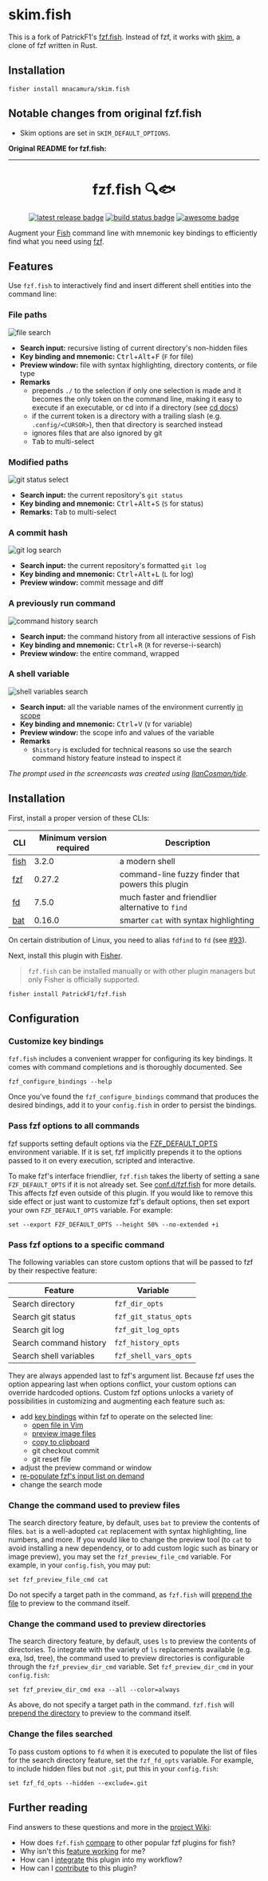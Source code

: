 # skim.fish

This is a fork of PatrickF1's [fzf.fish][1].
Instead of fzf, it works with [skim][2], a clone of fzf written in Rust.

## Installation

```fish
fisher install mnacamura/skim.fish
```

## Notable changes from original fzf.fish

* Skim options are set in `SKIM_DEFAULT_OPTIONS`.

[1]: https://github.com/PatrickF1/fzf.fish
[2]: https://github.com/lotabout/skim

**Original README for fzf.fish:**

---
<div align="center">

# fzf.fish 🔍🐟

[![latest release badge][]][releases] [![build status badge][]][actions] [![awesome badge][]][awesome fish]

</div>

Augment your [Fish][] command line with mnemonic key bindings to efficiently find what you need using [fzf][].

## Features

Use `fzf.fish` to interactively find and insert different shell entities into the command line:

### File paths

![file search][]

- **Search input:** recursive listing of current directory's non-hidden files
- **Key binding and mnemonic:** <kbd>Ctrl</kbd>+<kbd>Alt</kbd>+<kbd>F</kbd> (`F` for file)
- **Preview window:** file with syntax highlighting, directory contents, or file type
- **Remarks**
  - prepends `./` to the selection if only one selection is made and it becomes the only token on the command line, making it easy to execute if an executable, or cd into if a directory (see [cd docs][])
  - if the current token is a directory with a trailing slash (e.g. `.config/<CURSOR>`), then that directory is searched instead
  - ignores files that are also ignored by git
  - <kbd>Tab</kbd> to multi-select

### Modified paths

![git status select][]

- **Search input:** the current repository's `git status`
- **Key binding and mnemonic:** <kbd>Ctrl</kbd>+<kbd>Alt</kbd>+<kbd>S</kbd> (`S` for status)
- **Remarks:** <kbd>Tab</kbd> to multi-select

### A commit hash

![git log search][]

- **Search input:** the current repository's formatted `git log`
- **Key binding and mnemonic:** <kbd>Ctrl</kbd>+<kbd>Alt</kbd>+<kbd>L</kbd> (`L` for log)
- **Preview window:** commit message and diff

### A previously run command

![command history search][]

- **Search input:** the command history from all interactive sessions of Fish
- **Key binding and mnemonic:** <kbd>Ctrl</kbd>+<kbd>R</kbd> (`R` for reverse-i-search)
- **Preview window:** the entire command, wrapped

### A shell variable

![shell variables search][]

- **Search input:** all the variable names of the environment currently [in scope][var scope]
- **Key binding and mnemonic:** <kbd>Ctrl</kbd>+<kbd>V</kbd> (`V` for variable)
- **Preview window:** the scope info and values of the variable
- **Remarks**
  - `$history` is excluded for technical reasons so use the search command history feature instead to inspect it

_The prompt used in the screencasts was created using [IlanCosman/tide][]._

## Installation

First, install a proper version of these CLIs:

| CLI      | Minimum version required | Description                                       |
| -------- | ------------------------ | ------------------------------------------------- |
| [fish][] | 3.2.0                    | a modern shell                                    |
| [fzf][]  | 0.27.2                   | command-line fuzzy finder that powers this plugin |
| [fd][]   | 7.5.0                    | much faster and friendlier alternative to `find`  |
| [bat][]  | 0.16.0                   | smarter `cat` with syntax highlighting            |

On certain distribution of Linux, you need to alias `fdfind` to `fd` (see [#93](https://github.com/PatrickF1/fzf.fish/discussions/93)).

Next, install this plugin with [Fisher][].

> `fzf.fish` can be installed manually or with other plugin managers but only Fisher is officially supported.

```fish
fisher install PatrickF1/fzf.fish
```

## Configuration

### Customize key bindings

`fzf.fish` includes a convenient wrapper for configuring its key bindings. It comes with command completions and is thoroughly documented. See

```fish
fzf_configure_bindings --help
```

Once you've found the `fzf_configure_bindings` command that produces the desired bindings, add it to your `config.fish` in order to persist the bindings.

### Pass fzf options to all commands

fzf supports setting default options via the [FZF_DEFAULT_OPTS][] environment variable. If it is set, fzf implicitly prepends it to the options passed to it on every execution, scripted and interactive.

To make fzf's interface friendlier, `fzf.fish` takes the liberty of setting a sane `FZF_DEFAULT_OPTS` if it is not already set. See [conf.d/fzf.fish][] for more details. This affects fzf even outside of this plugin. If you would like to remove this side effect or just want to customize fzf's default options, then set export your own `FZF_DEFAULT_OPTS` variable. For example:

```fish
set --export FZF_DEFAULT_OPTS --height 50% --no-extended +i
```

### Pass fzf options to a specific command

The following variables can store custom options that will be passed to fzf by their respective feature:

| Feature                | Variable              |
| ---------------------- | --------------------- |
| Search directory       | `fzf_dir_opts`        |
| Search git status      | `fzf_git_status_opts` |
| Search git log         | `fzf_git_log_opts`    |
| Search command history | `fzf_history_opts`    |
| Search shell variables | `fzf_shell_vars_opts` |

They are always appended last to fzf's argument list. Because fzf uses the option appearing last when options conflict, your custom options can override hardcoded options. Custom fzf options unlocks a variety of possibilities in customizing and augmenting each feature such as:

- add [key bindings](https://www.mankier.com/1/fzf#Key/Event_Bindings) within fzf to operate on the selected line:
  - [open file in Vim](https://github.com/junegunn/fzf/issues/1360)
  - [preview image files](https://gitter.im/junegunn/fzf?at=5947962ef6a78eab48620792)
  - [copy to clipboard](https://betterprogramming.pub/boost-your-command-line-productivity-with-fuzzy-finder-985aa162ba5d)
  - git checkout commit
  - git reset file
- adjust the preview command or window
- [re-populate fzf's input list on demand](https://github.com/junegunn/fzf/issues/1750)
- change the search mode

### Change the command used to preview files

The search directory feature, by default, uses `bat` to preview the contents of files. `bat` is a well-adopted `cat` replacement with syntax highlighting, line numbers, and more. If you would like to change the preview tool (to `cat` to avoid installing a new dependency, or to add custom logic such as binary or image preview), you may set the `fzf_preview_file_cmd` variable. For example, in your `config.fish`, you may put:

```fish
set fzf_preview_file_cmd cat
```

Do not specify a target path in the command, as `fzf.fish` will [prepend the file][custom preview command] to preview to the command itself.

### Change the command used to preview directories

The search directory feature, by default, uses `ls` to preview the contents of directories. To integrate with the variety of `ls` replacements available (e.g. exa, lsd, tree), the command used to preview directories is configurable through the `fzf_preview_dir_cmd` variable. Set `fzf_preview_dir_cmd` in your `config.fish`:

```fish
set fzf_preview_dir_cmd exa --all --color=always
```

As above, do not specify a target path in the command. `fzf.fish` will [prepend the directory][custom preview command] to preview to the command itself.

### Change the files searched

To pass custom options to `fd` when it is executed to populate the list of files for the search directory feature, set the `fzf_fd_opts` variable. For example, to include hidden files but not `.git`, put this in your `config.fish`:

```fish
set fzf_fd_opts --hidden --exclude=.git
```

## Further reading

Find answers to these questions and more in the [project Wiki][wiki]:

- How does `fzf.fish` [compare][prior art] to other popular fzf plugins for fish?
- Why isn't this [feature working][troubleshooting] for me?
- How can I [integrate][cookbook] this plugin into my workflow?
- How can I [contribute][] to this plugin?

[actions]: https://github.com/PatrickF1/fzf.fish/actions
[awesome badge]: https://awesome.re/mentioned-badge.svg
[awesome fish]: https://git.io/awsm.fish
[bat]: https://github.com/sharkdp/bat
[build status badge]: https://img.shields.io/github/workflow/status/patrickf1/fzf.fish/CI
[cd docs]: https://fishshell.com/docs/current/cmds/cd.html
[command history search]: images/command_history.gif
[conf.d/fzf.fish]: conf.d/fzf.fish
[contribute]: https://github.com/PatrickF1/fzf.fish/wiki/Contributing
[cookbook]: https://github.com/PatrickF1/fzf.fish/wiki/Cookbook
[custom preview command]: functions/_fzf_preview_file.fish#L7
[fd]: https://github.com/sharkdp/fd
[file search]: images/directory.gif
[fish]: https://fishshell.com
[fisher]: https://github.com/jorgebucaran/fisher
[fzf_default_opts]: https://github.com/junegunn/fzf#environment-variables
[fzf]: https://github.com/junegunn/fzf
[git log search]: images/git_log.gif
[git status select]: images/git_status.gif
[ilancosman/tide]: https://github.com/IlanCosman/tide
[latest release badge]: https://img.shields.io/github/v/release/patrickf1/fzf.fish
[prior art]: https://github.com/PatrickF1/fzf.fish/wiki/Prior-Art
[releases]: https://github.com/patrickf1/fzf.fish/releases
[shell variables search]: images/shell_variables.gif
[troubleshooting]: https://github.com/PatrickF1/fzf.fish/wiki/Troubleshooting
[universal variable]: https://fishshell.com/docs/current/#more-on-universal-variables
[var scope]: https://fishshell.com/docs/current/#variable-scope
[wiki]: https://github.com/PatrickF1/fzf.fish/wiki
